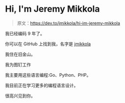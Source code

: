 # Hi, I'm Jeremy Mikkola

> 原文：<https://dev.to/jmikkola/hi-im-jeremy-mikkola>

我已经编码 9 年了。

你可以在 GitHub 上找到我，名字是 [jmikkola](https://github.com/jmikkola)

我住在旧金山。

我为图钉工作

我主要用这些语言编程:Go、Python、PHP。

我目前正在学习更多的编程语言设计。

很高兴见到你。